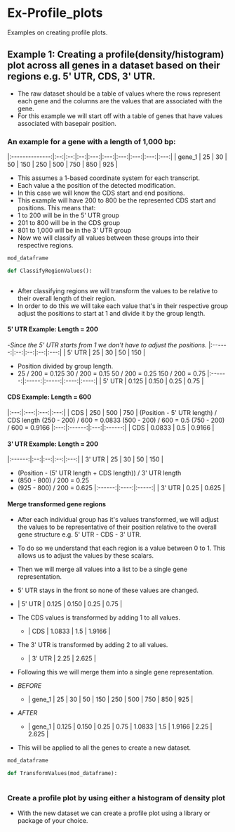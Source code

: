 # Ex-Profile_plots
Examples on creating profile plots.

## Example 1: Creating a profile(density/histogram) plot across all genes in a dataset based on their regions e.g. 5' UTR, CDS, 3' UTR.
 - The raw dataset should be a table of values where the rows represent each gene and the columns are the values that are associated with the gene. 
 - For this example we will start off with a table of genes that have values associated with basepair position.

### An example for a gene with a length of 1,000 bp: 
|:--------------:|:--:|:--:|:--:|:---:|:---:|:---:|:---:|:---:|:---:|
| gene_1         | 25 | 30 | 50 | 150 | 250 | 500 | 750 | 850 | 925 |

 - This assumes a 1-based coordinate system for each transcript.
 - Each value a the position of the detected modification.
 - In this case we will know the CDS start and end positions. 
 - This example will have 200 to 800 be the represented CDS start and positions. This means that:
  -  1 to 200 will be in the 5' UTR group
  -  201 to 800 will be in the CDS group
  -  801 to 1,000 will be in the 3' UTR group
 - Now we will classify all values between these groups into their respective regions.
```python
mod_dataframe

def ClassifyRegionValues():
 
```
- After classifying regions we will transform the values to be relative to their overall length of their region. 
- In order to do this we will take each value that's in their respective group adjust the positions to start at 1 and divide it by the group length. 
#### 5' UTR Example: Length = 200
  -*Since the 5' UTR starts from 1 we don't have to adjust the positions.*
|:------:|:--:|:--:|:--:|:---:|
| 5' UTR | 25 | 30 | 50 | 150 |
  - Position divided by group length.
  - 25 / 200 = 0.125
  30 / 200 = 0.15
  50 / 200 = 0.25
  150 / 200 = 0.75
|:------:|:-----:|:-----:|:----:|:----:|
| 5' UTR | 0.125 | 0.150 | 0.25 | 0.75 |

#### CDS Example: Length = 600
|:---:|:---:|:---:|:---:|
| CDS | 250 | 500 | 750 |
(Position - 5' UTR length) / CDS length
(250 - 200) / 600 = 0.0833
(500 - 200) / 600 = 0.5
(750 - 200) / 600 = 0.9166
|:---:|:------:|:---:|:------:|
| CDS | 0.0833 | 0.5 | 0.9166 |

#### 3' UTR Example: Length = 200
|:------:|:--:|:--:|:--:|:---:|
| 3' UTR | 25 | 30 | 50 | 150 |
 - (Position - (5' UTR length + CDS length)) / 3' UTR length
 - (850 - 800) / 200 = 0.25
 - (925 - 800) / 200 = 0.625
|:------:|:----:|:-----:|
| 3' UTR | 0.25 | 0.625 | 

#### Merge transformed gene regions
 - After each individual group has it's values transformed, we will adjust the values to be representative of their position relative to the overall gene structure e.g. 5' UTR - CDS - 3' UTR.
 - To do so we understand that each region is a value between 0 to 1. This allows us to adjust the values by these scalars.
 - Then we will merge all values into a list to be a single gene representation.

 - 5' UTR stays in the front so none of these values are changed.
  - | 5' UTR | 0.125 | 0.150 | 0.25 | 0.75 |

- The CDS values is transformed by adding 1 to all values.
  - | CDS | 1.0833 | 1.5 | 1.9166 |

- The 3' UTR is transformed by adding 2 to all values.
  - | 3' UTR | 2.25 | 2.625 | 

- Following this we will merge them into a single gene representation.
- *BEFORE*
  - | gene_1         | 25    | 30    | 50   | 150  | 250    | 500 | 750    | 850  | 925   |

- *AFTER*
  - | gene_1         | 0.125 | 0.150 | 0.25 | 0.75 | 1.0833 | 1.5 | 1.9166 | 2.25 | 2.625 |

 - This will be applied to all the genes to create a new dataset.

```python
mod_dataframe

def TransformValues(mod_dataframe):
  
```
### Create a profile plot by using either a histogram of density plot
 - With the new dataset we can create a profile plot using a library or package of your choice.
